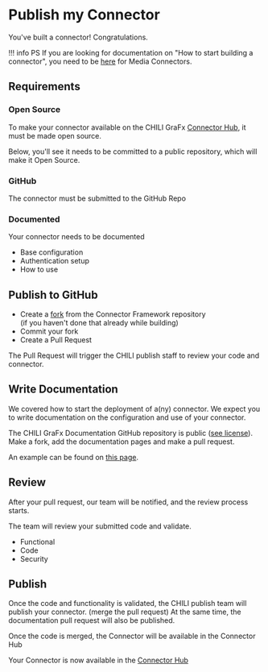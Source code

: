 # Publish my Connector

You've built a connector! Congratulations.

!!! info
    PS If you are looking for documentation on "How to start building a connector", you need to be [here](/GraFx-Developers/connectors/media-connector/build-a-simple-media-connector/) for Media Connectors.

## Requirements

### Open Source

To make your connector available on the CHILI GraFx [Connector Hub](/GraFx-Studio/guides/connector-hub/), it must be made open source.

Below, you'll see it needs to be committed to a public repository, which will make it Open Source.

### GitHub

The connector must be submitted to the GitHub Repo

### Documented

Your connector needs to be documented

- Base configuration
- Authentication setup
- How to use

## Publish to GitHub

- Create a [fork](https://github.com/chili-publish/studio-connector-framework) from the Connector Framework repository<br/>(if you haven't done that already while building)
- Commit your fork
- Create a Pull Request

The Pull Request will trigger the CHILI publish staff to review your code and connector.

## Write Documentation

We covered how to start the deployment of a(ny) connector.
We expect you to write documentation on the configuration and use of your connector.

The CHILI GraFx Documentation GitHub repository is public ([see license](https://github.com/chili-publish/grafx-documentation/blob/main/LICENSE)).
Make a fork, add the documentation pages and make a pull request.

An example can be found on [this page](/GraFx-Studio/connectors/connector-grafx-media/).

## Review

After your pull request, our team will be notified, and the review process starts.

The team will review your submitted code and validate.

- Functional
- Code
- Security

## Publish

Once the code and functionality is validated, the CHILI publish team will publish your connector. (merge the pull request)
At the same time, the documentation pull request will also be published.

Once the code is merged, the Connector will be available in the Connector Hub

Your Connector is now available in the [Connector Hub](/GraFx-Studio/guides/connector-hub/)